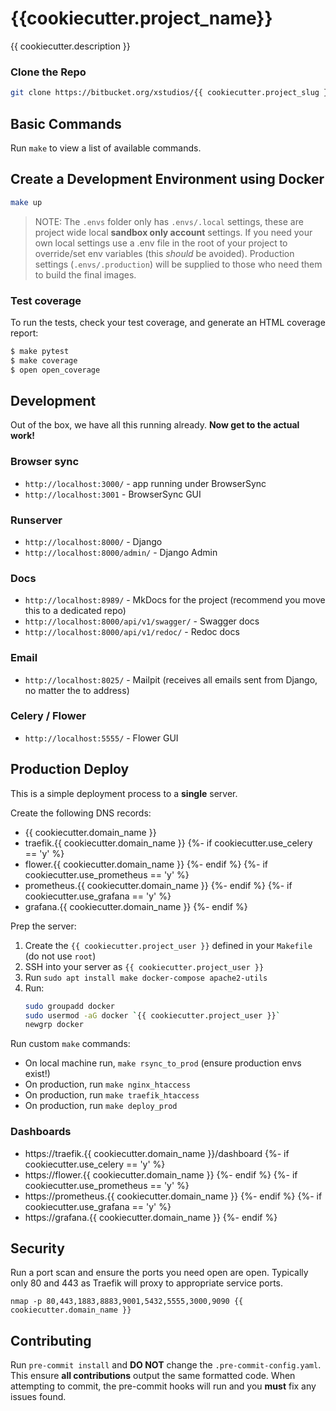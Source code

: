 # {{cookiecutter.project_name}}

{{ cookiecutter.description }}

### Clone the Repo

```bash
git clone https://bitbucket.org/xstudios/{{ cookiecutter.project_slug }}
```

## Basic Commands
Run `make` to view a list of available commands.


## Create a Development Environment using Docker

```bash
make up
```

> NOTE: The `.envs` folder only has `.envs/.local` settings, these are project wide local **sandbox only account** settings. If you need your own local settings use a .env file in the root of your project to override/set env variables (this _should_ be avoided). Production settings (`.envs/.production`) will be supplied to those who need them to build the final images.


### Test coverage

To run the tests, check your test coverage, and generate an HTML coverage report:

```bash
$ make pytest
$ make coverage
$ open open_coverage
```

## Development

Out of the box, we have all this running already. **Now get to the actual work!**

### Browser sync

- `http://localhost:3000/` - app running under BrowserSync
- `http://localhost:3001` - BrowserSync GUI

### Runserver

- `http://localhost:8000/` - Django
- `http://localhost:8000/admin/` - Django Admin

### Docs

- `http://localhost:8989/` - MkDocs for the project (recommend you move this to a dedicated repo)
- `http://localhost:8000/api/v1/swagger/` - Swagger docs
- `http://localhost:8000/api/v1/redoc/` - Redoc docs

### Email

- `http://localhost:8025/` - Mailpit (receives all emails sent from Django, no matter the to address)

### Celery / Flower

- `http://localhost:5555/` - Flower GUI

## Production Deploy
This is a simple deployment process to a **single** server.

Create the following DNS records:

- {{ cookiecutter.domain_name }}
- traefik.{{ cookiecutter.domain_name }}
{%- if cookiecutter.use_celery == 'y' %}
- flower.{{ cookiecutter.domain_name }}
{%- endif %}
{%- if cookiecutter.use_prometheus == 'y' %}
- prometheus.{{ cookiecutter.domain_name }}
{%- endif %}
{%- if cookiecutter.use_grafana == 'y' %}
- grafana.{{ cookiecutter.domain_name }}
{%- endif %}

Prep the server:
1. Create the `{{ cookiecutter.project_user }}` defined in your `Makefile` (do not use `root`)
1. SSH into your server as `{{ cookiecutter.project_user }}`
1. Run `sudo apt install make docker-compose apache2-utils`
1. Run:
    ```bash
    sudo groupadd docker
    sudo usermod -aG docker `{{ cookiecutter.project_user }}`
    newgrp docker
    ```

Run custom `make` commands:
- On local machine run, `make rsync_to_prod` (ensure production envs exist!)
- On production, run `make nginx_htaccess`
- On production, run `make traefik_htaccess`
- On production, run `make deploy_prod`

### Dashboards
 - https://traefik.{{ cookiecutter.domain_name }}/dashboard
{%- if cookiecutter.use_celery == 'y' %}
 - https://flower.{{ cookiecutter.domain_name }}
{%- endif %}
{%- if cookiecutter.use_prometheus == 'y' %}
 - https://prometheus.{{ cookiecutter.domain_name }}
{%- endif %}
{%- if cookiecutter.use_grafana == 'y' %}
 - https://grafana.{{ cookiecutter.domain_name }}
{%- endif %}

## Security
Run a port scan and ensure the ports you need open are open. Typically only 80 and 443 as Traefik will proxy to appropriate service ports.

```
nmap -p 80,443,1883,8883,9001,5432,5555,3000,9090 {{ cookiecutter.domain_name }}
```

## Contributing

Run `pre-commit install` and **DO NOT** change the `.pre-commit-config.yaml`. This ensure **all contributions** output the same formatted code. When attempting to commit, the pre-commit hooks will run and you **must** fix any issues found.
